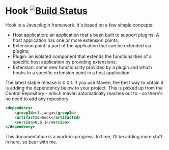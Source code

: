 # Hook [![Build Status](https://travis-ci.org/jangasoft/hook.svg?branch=master)](https://travis-ci.org/jangasoft/hook)

Hook is a Java plugin framework. It's based on a few simple concepts:
* Host application: an application that's been built to support plugins. A host application has one or more extension points;
* Extension point: a part of the application that can be extended via plugins;
* Plugin: an isolated component that extends the functionalities of a specific host application by providing extensions;
* Extension: some new functionality provided by a plugin and which hooks to a specific extension point in a host application.

The latest stable release is 0.0.1. If you use Maven, the best way to obtain it is adding the dependency below to your project. This is picked up from the Central Repository - which maven automatically reaches out to - so there's no need to add any repository.

```xml
<dependency>
	<groupId>cf.janga</groupId>
	<artifactId>hook</artifactId>
	<version>0.0.1</version>
</dependency>
```

This documentation is a work-in-progress. In time, I'll be adding more stuff in here, so bear with me.
